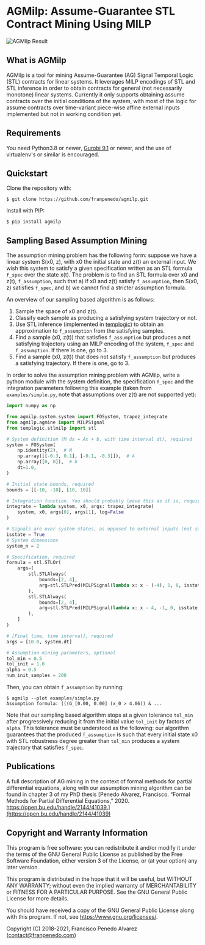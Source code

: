 # AGMilp: Assume-Guarantee STL Contract Mining Using MILP

![AGMilp Result](https://franpenedo.com/media/agmilp.png)

## What is AGMilp

AGMilp is a tool for mining Assume-Guarantee (AG) Signal Temporal Logic (STL) contracts
for linear systems. It leverages MILP encodings of STL and STL inference in order to
obtain contracts for general (not necessarily monotone) linear systems. Currently it
only supports obtaining assume contracts over the initial conditions of the system,
with most of the logic for assume contracts over time-variant
piece-wise affine external inputs implemented but not in working condition yet.

## Requirements

You need Python3.8 or newer, [Gurobi 9.1](https://www.gurobi.com/) or newer, and the use
of virtualenv's or similar is encouraged.

## Quickstart

Clone the repository with:

    $ git clone https://github.com/franpenedo/agmilp.git

Install with PIP:

    $ pip install agmilp
    
## Sampling Based Assumption Mining

The assumption mining problem has the following form: suppose we have a linear system
S(x0, z), with x0 the initial state and z(t) an external input. We wish this system to
satisfy a given specification written as an STL formula `f_spec` over the state x(t).
The problem is to find an STL formula over x0 and z(t), `f_assumption`, such that a) if
x0 and z(t) satisfy `f_assumption`, then S(x0, z) satisfies `f_spec`, and b) we cannot
find a stricter assumption formula.

An overview of our sampling based algorithm is as follows:

1. Sample the space of x0 and z(t).
2. Classify each sample as producing a satisfying system trajectory or not.
3. Use STL inference (implemented in
   [templogic](https://github.com/fran-penedo/templogic)) to obtain an approximation to
   `f_assumption` from the satisfying samples.
4. Find a sample (x0, z(t)) that satisfies `f_assumption` but produces a not satisfying
   trajectory using an MILP encoding of the system, `f_spec` and `f_assumption`. If
   there is one, go to 3.
5. Find a sample (x0, z(t)) that does not satisfy `f_assumption` but produces a
   satisfying trajectory. If there is one, go to 3.

In order to solve the assumption mining problem with AGMilp, write a python module with
the system definition, the specification `f_spec` and the integration parameters
following this example (taken from `examples/simple.py`, note that assumptions over z(t)
are not supported yet):

```python
import numpy as np

from agmilp.system.system import FOSystem, trapez_integrate
from agmilp.agmine import MILPSignal
from templogic.stlmilp import stl

# System definition (M dx = Ax + b, with time interval dt), required
system = FOSystem(
    np.identity(2),  # M
    np.array([[-0.3, 0.1], [-0.1, -0.3]]),  # A
    np.array([0, 0]),  # b
    dt=1.0,
)

# Initial state bounds, required
bounds = [[-10, -10], [10, 10]]

# Integration function. You should probably leave this as it is, required
integrate = lambda system, x0, args: trapez_integrate(
    system, x0, args[0], args[1], log=False
)

# Signals are over system states, as opposed to external inputs (not supported yet)
isstate = True
# System dimensions
system_n = 2

# Specification, required
formula = stl.STLOr(
    args=[
        stl.STLAlways(
            bounds=[2, 4],
            arg=stl.STLPred(MILPSignal(lambda x: x - (-4), 1, 0, isstate, system_n)),
        ),
        stl.STLAlways(
            bounds=[2, 4],
            arg=stl.STLPred(MILPSignal(lambda x: x - 4, -1, 0, isstate, system_n)),
        ),
    ]
)

# [Final time, time interval], required
args = [10.0, system.dt]

# Assumption mining parameters, optional
tol_min = 0.5
tol_init = 1.0
alpha = 0.5
num_init_samples = 200
```

Then, you can obtain `f_assumption` by running:

```shell
$ agmilp --plot examples/simple.py
Assumption formula: (((G_[0.00, 0.00] (x_0 > 4.06)) & ...
```
    
Note that our sampling based algorithm stops at a given tolerance `tol_min` after
progressively reducing it from the initial value `tol_init` by factors of `alpha`. This
tolerance must be understood as the following: our algorithm guarantees that the
produced `f_assumption` is such that every initial state x0 with STL robustness degree
greater than `tol_min` produces a system trajectory that satisfies `f_spec`.

## Publications

A full description of AG mining in the context of formal methods for partial
differential equations, along with our assumption mining algorithm can be found in
chapter 3 of my PhD thesis [Penedo Alvarez, Francisco. “Formal Methods for Partial
Differential Equations,” 2020.
https://open.bu.edu/handle/2144/41039.](https://open.bu.edu/handle/2144/41039)

## Copyright and Warranty Information

This program is free software: you can redistribute it and/or modify
it under the terms of the GNU General Public License as published by
the Free Software Foundation, either version 3 of the License, or
(at your option) any later version.

This program is distributed in the hope that it will be useful,
but WITHOUT ANY WARRANTY; without even the implied warranty of
MERCHANTABILITY or FITNESS FOR A PARTICULAR PURPOSE.  See the
GNU General Public License for more details.

You should have received a copy of the GNU General Public License
along with this program.  If not, see <https://www.gnu.org/licenses/>.

Copyright (C) 2018-2021, Francisco Penedo Alvarez (contact@franpenedo.com)
